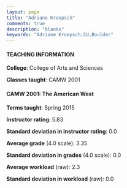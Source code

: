```yaml
---
layout: page
title: "Adriane Kroepsch" 
comments: true
description: "blanks"
keywords: "Adriane Kroepsch,CU,Boulder"
---
```

<head>
<script src="https://ajax.googleapis.com/ajax/libs/jquery/2.1.3/jquery.min.js"></script>
<script src="https://dl.dropboxusercontent.com/s/pc42nxpaw1ea4o9/highcharts.js?dl=0"></script>
<!-- <script src="../assets/js/highcharts.js"></script> -->
<style type="text/css">@font-face {
	font-family: "Bebas Neue";
	src: url(https://www.filehosting.org/file/details/544349/BebasNeue Regular.otf) format("opentype");
	}
	h1.Bebas { 
		font-family: "Bebas Neue", Verdana, Tahoma;
	}
</style>
</head>
	   
#### TEACHING INFORMATION

**College**: College of Arts and Sciences

**Classes taught**: CAMW 2001

#### CAMW 2001: The American West

**Terms taught**: Spring 2015

**Instructor rating**: 5.83

**Standard deviation in instructor rating**: 0.0

**Average grade** (4.0 scale): 3.35

**Standard deviation in grades** (4.0 scale): 0.0

**Average workload** (raw): 2.3

**Standard deviation in workload** (raw): 0.0

